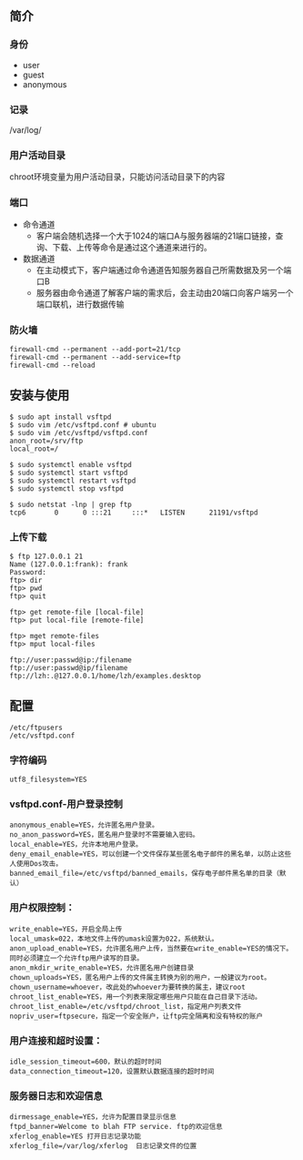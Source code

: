 ## 简介

### 身份

- user
- guest
- anonymous

### 记录

/var/log/

### 用户活动目录

chroot环境变量为用户活动目录，只能访问活动目录下的内容

### 端口

- 命令通道
  * 客户端会随机选择一个大于1024的端口A与服务器端的21端口链接，查询、下载、上传等命令是通过这个通道来进行的。
- 数据通道
  * 在主动模式下，客户端通过命令通道告知服务器自己所需数据及另一个端口B
  * 服务器由命令通道了解客户端的需求后，会主动由20端口向客户端另一个端口联机，进行数据传输

### 防火墙

```
firewall-cmd --permanent --add-port=21/tcp
firewall-cmd --permanent --add-service=ftp
firewall-cmd --reload
```


## 安装与使用

```
$ sudo apt install vsftpd
$ sudo vim /etc/vsftpd.conf # ubuntu
$ sudo vim /etc/vsftpd/vsftpd.conf
anon_root=/srv/ftp
local_root=/

$ sudo systemctl enable vsftpd
$ sudo systemctl start vsftpd
$ sudo systemctl restart vsftpd
$ sudo systemctl stop vsftpd

$ sudo netstat -lnp | grep ftp
tcp6       0      0 :::21     :::*   LISTEN      21191/vsftpd
```

### 上传下载

```
$ ftp 127.0.0.1 21
Name (127.0.0.1:frank): frank
Password:
ftp> dir
ftp> pwd
ftp> quit

ftp> get remote-file [local-file]
ftp> put local-file [remote-file]

ftp> mget remote-files
ftp> mput local-files

```

```
ftp://user:passwd@ip:/filename
ftp://user:passwd@ip/filename
ftp://lzh:.@127.0.0.1/home/lzh/examples.desktop
```



## 配置

```
/etc/ftpusers
/etc/vsftpd.conf
```

### 字符编码

```
utf8_filesystem=YES
```

### vsftpd.conf-用户登录控制

```
anonymous_enable=YES，允许匿名用户登录。
no_anon_password=YES，匿名用户登录时不需要输入密码。
local_enable=YES，允许本地用户登录。
deny_email_enable=YES，可以创建一个文件保存某些匿名电子邮件的黑名单，以防止这些人使用Dos攻击。
banned_email_file=/etc/vsftpd/banned_emails，保存电子邮件黑名单的目录（默认）
```

### 用户权限控制：

```
write_enable=YES，开启全局上传
local_umask=022，本地文件上传的umask设置为022，系统默认。
anon_upload_enable=YES，允许匿名用户上传，当然要在write_enable=YES的情况下。同时必须建立一个允许ftp用户读写的目录。
anon_mkdir_write_enable=YES，允许匿名用户创建目录
chown_uploads=YES，匿名用户上传的文件属主转换为别的用户，一般建议为root。
chown_username=whoever，改此处的whoever为要转换的属主，建议root
chroot_list_enable=YES，用一个列表来限定哪些用户只能在自己目录下活动。
chroot_list_enable=/etc/vsftpd/chroot_list，指定用户列表文件
nopriv_user=ftpsecure，指定一个安全账户，让ftp完全隔离和没有特权的账户
```

### 用户连接和超时设置：

```
idle_session_timeout=600，默认的超时时间
data_connection_timeout=120，设置默认数据连接的超时时间
```

### 服务器日志和欢迎信息

```
dirmessage_enable=YES，允许为配置目录显示信息
ftpd_banner=Welcome to blah FTP service. ftp的欢迎信息
xferlog_enable=YES 打开日志记录功能
xferlog_file=/var/log/xferlog  日志记录文件的位置
```
